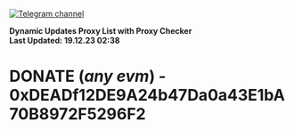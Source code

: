 [![Telegram channel](https://img.shields.io/endpoint?url=https://runkit.io/damiankrawczyk/telegram-badge/branches/master?url=https://t.me/n4z4v0d)](https://t.me/n4z4v0d) 

**Dynamic Updates Proxy List with Proxy Checker**  
**Last Updated: 19.12.23 02:38**

# DONATE (_any evm_) - 0xDEADf12DE9A24b47Da0a43E1bA70B8972F5296F2
